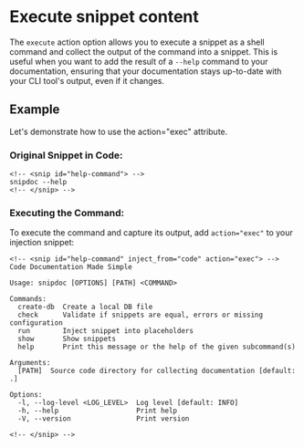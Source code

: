 # Execute snippet content

The `execute` action option allows you to execute a snippet as a shell command and collect the output of the command into a snippet. 
This is useful when you want to add the result of a `--help` command to your documentation, ensuring that your documentation stays up-to-date with your CLI tool's output, even if it changes.

## Example
Let's demonstrate how to use the action="exec" attribute.

### Original Snippet in Code:
```
<!-- <snip id="help-command"> -->
snipdoc --help
<!-- </snip> -->
```

### Executing the Command:
To execute the command and capture its output, add `action="exec"` to your injection snippet:

```
<!-- <snip id="help-command" inject_from="code" action="exec"> -->
Code Documentation Made Simple

Usage: snipdoc [OPTIONS] [PATH] <COMMAND>

Commands:
  create-db  Create a local DB file
  check      Validate if snippets are equal, errors or missing configuration
  run        Inject snippet into placeholders
  show       Show snippets
  help       Print this message or the help of the given subcommand(s)

Arguments:
  [PATH]  Source code directory for collecting documentation [default: .]

Options:
  -l, --log-level <LOG_LEVEL>  Log level [default: INFO]
  -h, --help                   Print help
  -V, --version                Print version

<!-- </snip> -->
```